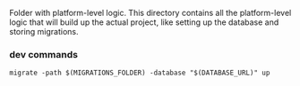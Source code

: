 Folder with platform-level logic. This directory contains all the platform-level logic that will build up the actual project, like setting up the database and storing migrations.

### dev commands

```
migrate -path $(MIGRATIONS_FOLDER) -database "$(DATABASE_URL)" up
```